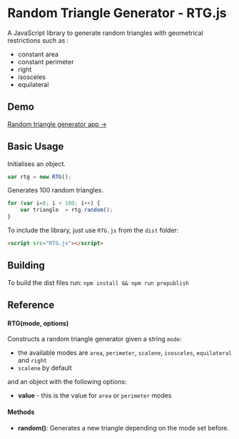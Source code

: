 Random Triangle Generator - RTG.js
==========

A JavaScript library to generate random triangles with geometrical restrictions such as :
- constant area
- constant perimeter
- right
- isosceles
- equilateral


## Demo

[Random triangle generator app &rarr;](http://clemc.github.io/RandomTriangleGenerator/demo/)

## Basic Usage

Initialises an object.

```js
var rtg = new RTG();
```

Generates 100 random triangles.

```js
for (var i=0; i < 100; i++) {
    var triangle  = rtg.random(); 
}
```

To include the library, just use `RTG.js` from the `dist` folder:

```html
<script src="RTG.js"></script>
```

## Building
To build the dist files run:
```npm install && npm run prepublish```


## Reference

#### RTG(mode, options)

Constructs a random triangle generator given a string `mode`:
- the available modes are `area`, `perimeter`, `scalene`, `isosceles`, `equilateral` and `right` 
- `scalene` by default

and an object with the following options:
- **value** - this is the value for `area` or `perimeter` modes

#### Methods

- **random()**: Generates a new triangle depending on the mode set before.

